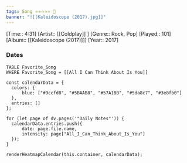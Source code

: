 ```yaml
---
tags: Song ⭐⭐⭐⭐⭐ 💛
banner: "![[Kaleidoscope (2017).jpg]]"
---
```

[Time:: 4:31]
[Artist:: [[Coldplay]] ]
[Genre:: Rock, Pop]
[Played:: 101]
[Album:: [[Kaleidoscope (2017)]]]
[Year:: 2017]
### Dates
````dataview
TABLE Favorite_Song
WHERE Favorite_Song = [[All I Can Think About Is You]]
````

  ```dataviewjs
const calendarData = { 
	colors: { 
		blue: ["#9ccfd8", "#5BAAB8", "#57A1BB", "#5da8c7", "#3e8fb0"] 
	}, 
	entries: [] 
}; 

for (let page of dv.pages('"Daily Notes"')) { 
	calendarData.entries.push({ 
		date: page.file.name, 
		intensity: page["All_I_Can_Think_About_Is_You"]
	}); 
} 

renderHeatmapCalendar(this.container, calendarData);
```
